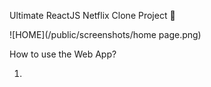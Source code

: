 Ultimate ReactJS Netflix Clone Project 🚀

![HOME](/public/screenshots/home page.png)

How to use the Web App? 

1. 